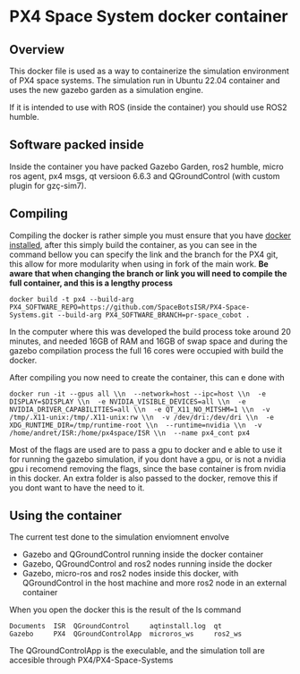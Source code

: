 # PX4 Space System docker container

## Overview
This docker file is used as a way to containerize the simulation environment of PX4 space systems. The simulation run in Ubuntu 22.04 container and uses the new gazebo garden as a simulation engine.

If it is intended to use with ROS (inside the container) you should use ROS2 humble.

## Software packed inside

Inside the container you have packed Gazebo Garden, ros2 humble, micro ros agent, px4 msgs, qt versioon 6.6.3 and QGroundControl (with custom plugin for gzç-sim7).

## Compiling

Compiling the docker is rather simple you must ensure that you have [docker installed](https://docs.docker.com/engine/install/), after this simply build the container, as you can see in the command bellow you can specify the link and the branch for the PX4 git, this allow for more modularity when using in fork of the main work. **Be aware that when changing the branch or link you will need to compile the full container, and this is a lengthy process**

```
docker build -t px4 --build-arg PX4_SOFTWARE_REPO=https://github.com/SpaceBotsISR/PX4-Space-Systems.git --build-arg PX4_SOFTWARE_BRANCH=pr-space_cobot .
```

In the computer where this was developed the build process toke around 20 minutes, and needed 16GB of RAM and 16GB of swap space and during the gazebo compilation process the full 16 cores were occupied with build the docker.

After compiling you now need to create the container, this can e done with 
```
docker run -it --gpus all \\n  --network=host --ipc=host \\n  -e DISPLAY=$DISPLAY \\n  -e NVIDIA_VISIBLE_DEVICES=all \\n  -e NVIDIA_DRIVER_CAPABILITIES=all \\n  -e QT_X11_NO_MITSHM=1 \\n  -v /tmp/.X11-unix:/tmp/.X11-unix:rw \\n  -v /dev/dri:/dev/dri \\n  -e XDG_RUNTIME_DIR=/tmp/runtime-root \\n  --runtime=nvidia \\n  -v /home/andret/ISR:/home/px4space/ISR \\n  --name px4_cont px4
```

Most of the flags are used are to pass a gpu to docker and e able to use it for running the gazebo simulation, if you dont have a gpu, or is not a nvidia gpu i recomend removing the flags, since the base container is from nvidia in this docker. An extra folder is also passed to the docker, remove this if you dont want to have the need to it.

## Using the container

The current test done to the simulation enviomnent envolve
 - Gazebo and QGroundControl running inside the docker container
 - Gazebo, QGroundControl and ros2 nodes running inside the docker
 - Gazebo, micro-ros and ros2 nodes inside this docker, with QGroundControl in the host machine and more ros2 node in an external container 

When you open the docker this is the result of the ls command 
```
Documents  ISR	QGroundControl	   aqtinstall.log  qt
Gazebo	   PX4	QGroundControlApp  microros_ws	   ros2_ws
```

The QGroundControlApp is the execulable, and the simulation toll are accesible through PX4/PX4-Space-Systems